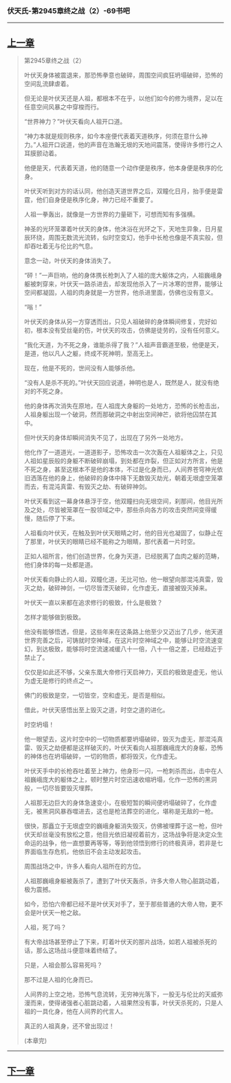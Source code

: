 ### 伏天氏-第2945章终之战（2）-69书吧

--------
[上一章](./06e172a14f4652dd7b83ef9eca735077.md)
--------


>
>
>
>第2945章终之战（2）
>
>叶伏天身体被震退来，那恐怖拳意也破碎，周围空间疯狂坍塌破碎，恐怖的空间乱流肆虐着。
>
>但无论是叶伏天还是人祖，都根本不在乎，以他们如今的修为境界，足以在任意空间风暴之中穿梭而行。
>
>“世界神力？”叶伏天看向人祖开口道。
>
>“神力本就是规则秩序，如今本座便代表着天道秩序，何须在意什么神力。”人祖开口说道，他的声音在浩瀚无垠的天地间震荡，使得许多修行之人耳膜颤动着。
>
>他便是天，代表着天道，他的随意一个动作便是秩序，他本身便是秩序的化身。
>
>叶伏天听到对方的话认同，他创造天道世界之后，双瞳化日月，抬手便是雷霆，他们自身便是秩序化身，神力已经不重要了。
>
>人祖一拳轰出，就像是一方世界的力量砸下，可想而知有多强横。
>
>神圣的光环笼罩着叶伏天的身体，他沐浴在光环之下，天地生异象，日月星辰环绕，周围无数流光流转，似时空变幻，他手中长枪也像是不真实般，但却吞吐着无与伦比的气息。
>
>意念一动，叶伏天的身体消失了。
>
>“砰！”一声巨响，他的身体携长枪刺入了人祖的庞大躯体之内，人祖巍峨身躯被刺穿来，叶伏天一路杀进去，却发现他杀入了一片冰寒的世界，能够让空间都凝固，人祖的肉身就是一方世界，他杀进里面，仿佛也没有意义。
>
>“嗡！”
>
>叶伏天的身体从另一方穿透而出，只见人祖破碎的身体瞬间修复，完好如初，根本没有受丝毫的伤，叶伏天的攻击，仿佛是徒劳的，没有任何意义。
>
>“我化天道，为不死之身，谁能杀得了我？”人祖声音霸道至极，他便是天，是道，他以凡人之躯，终成不死神明，至高无上。
>
>现在，他是不死的，世间没有人能够杀他。
>
>“没有人是杀不死的。”叶伏天回应说道，神明也是人，既然是人，就没有绝对的不死之身。
>
>他的身体再次消失在原地，在人祖庞大身躯的一处地方，恐怖的长枪击出，人祖身躯出现一个破洞，然而那破洞之中射出空间神芒，欲将他囚禁在其中。
>
>但叶伏天的身体却瞬间消失不见了，出现在了另外一处地方。
>
>他化作了一道道光，一道道影子，恐怖攻击一次次轰在人祖躯体之上，只见人祖如星辰般的身躯不断破碎崩塌，到处都在炸裂，但正如对方所言，他是不死之身，甚至这根本不是他的本体，不过是化身而已，人间界苍穹神光依旧洒落在他的身上，他破碎的身体中降下无数毁灭劫光，朝着无垠虚空笼罩而去，有混沌真雷、有毁灭之劫、有破碎神剑。
>
>叶伏天看到这一幕身体悬浮于空，他双瞳扫向无垠空间，刹那间，他目光所及之处，尽皆被笼罩在一股领域之中，那些杀向各方的攻击突然间变得缓慢，随后停了下来。
>
>人祖看向叶伏天，在触及到叶伏天眼睛之时，他的目光也凝固了，似静止在了那里，叶伏天的眼睛已经不能称之为眼睛，那代表着一片时空。
>
>正如人祖所言，他们创造世界，化身为天道，已经脱离了血肉之躯的范畴，他们身体的每一处都是道。
>
>叶伏天看向静止的人祖，双瞳化道，无比可怕，他一眼望向那混沌真雷，毁灭之劫，破碎神剑，一切尽皆湮灭破碎，化作虚无，直接被毁灭掉来。
>
>叶伏天一直以来都在追求修行的极致，什么是极致？
>
>怎样才能够做到极致。
>
>他没有能够悟透，但是，这些年来在这条路上他至少又迈出了几步，他天道世界完善之后，可铸就时空神域，在这片时空神域之中，能够让时空流速变幻，到达极致，能够将时空流速减缓八十一倍，八十一倍之差，已经趋近于禁止了。
>
>仅仅是如此还不够，父亲东凰大帝修行天启神力，天启的极致是虚无，他认为虚无是修行的终点之一。
>
>佛门的极致是空，一切皆空，空和虚无，是否是相似。
>
>借此，叶伏天感悟出至上毁灭之道，时空之道的进化。
>
>时空坍塌！
>
>他一眼望去，这片时空中的一切物质都要坍塌破碎，毁灭为虚无，那混沌真雷、毁灭之劫便都是这样破灭的，叶伏天看向人祖那巍峨庞大的身躯，恐怖的神体也在坍塌破碎，一切的物质，都将毁灭，化作虚无。
>
>叶伏天手中的长枪吞吐着至上神力，他身形一闪，一枪刺杀而出，击中在人祖巍峨庞大的躯体之上，顿时整片时空迅速收缩坍塌，化作一恐怖的黑洞般，一切尽皆要毁灭埋葬。
>
>人祖那无边巨大的身体急速变小，在极短暂的瞬间便坍塌破碎了，化作虚无，被黑洞风暴吞噬进去，这也是枪法葬空的进化，堪称是无敌的一枪。
>
>很快，那矗立于无垠虚空的巍峨身躯消失毁灭，仿佛被埋葬于这一枪，但叶伏天却丝毫没有放松之意，他目光依旧凝视着前方，这场战争将是决定众生命运的战争，他一直想要再等等，等到他领悟到修行的终极真谛，若非是七界面临生存危机，他依旧不会主动发起攻击。
>
>周围战场之中，许多人看向人祖所在的方位。
>
>人祖那巍峨身躯被轰杀了，遭到了叶伏天轰杀，许多大帝人物心脏跳动着，极为震撼。
>
>如今，恐怕六帝都已经不是叶伏天对手了，至于那些普通的大帝人物，更不会是叶伏天一枪之敌。
>
>人祖，死了吗？
>
>有大帝战场甚至停止了下来，盯着叶伏天的那片战场，如若人祖被杀死的话，那么这场战斗便意味着终结了。
>
>只是，人祖会那么容易死吗？
>
>那不过是人祖的化身而已。
>
>人间界的上空之地，恐怖气息流转，无穷神光落下，一股无与伦比的天威弥漫而来，使得诸强者心脏跳动着，人祖果然没有事，叶伏天杀死的，只是人祖的一具化身，他在人间界的代言人。
>
>真正的人祖真身，还不曾出现过！
>
>(本章完)
>
>

--------
[下一章](./ff92f6b6730842231420f473a7869842.md)
--------

